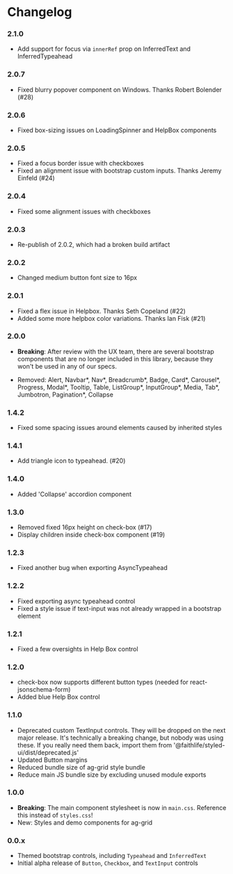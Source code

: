# Changelog

### 2.1.0
* Add support for focus via `innerRef` prop on InferredText and InferredTypeahead

### 2.0.7
* Fixed blurry popover component on Windows. Thanks Robert Bolender (#28)

### 2.0.6
* Fixed box-sizing issues on LoadingSpinner and HelpBox components

### 2.0.5
* Fixed a focus border issue with checkboxes
* Fixed an alignment issue with bootstrap custom inputs. Thanks Jeremy Einfeld (#24)

### 2.0.4
* Fixed some alignment issues with checkboxes

### 2.0.3
* Re-publish of 2.0.2, which had a broken build artifact

### 2.0.2
* Changed medium button font size to 16px

### 2.0.1
* Fixed a flex issue in Helpbox. Thanks Seth Copeland (#22)
* Added some more helpbox color variations. Thanks Ian Fisk (#21)

### 2.0.0
* **Breaking**: After review with the UX team, there are several bootstrap components that are no longer included in this library, because they won't be used in any of our specs.
- Removed: Alert, Navbar*, Nav*, Breadcrumb*, Badge, Card*, Carousel*, Progress, Modal*, Tooltip, Table, ListGroup*, InputGroup*, Media, Tab*, Jumbotron, Pagination*, Collapse

### 1.4.2
* Fixed some spacing issues around elements caused by inherited styles

### 1.4.1
* Add triangle icon to typeahead. (#20)

### 1.4.0
* Added 'Collapse' accordion component

### 1.3.0
* Removed fixed 16px height on check-box (#17)
* Display children inside check-box component (#19)

### 1.2.3
* Fixed another bug when exporting AsyncTypeahead

### 1.2.2
* Fixed exporting async typeahead control
* Fixed a style issue if text-input was not already wrapped in a bootstrap element

### 1.2.1
* Fixed a few oversights in Help Box control

### 1.2.0
* check-box now supports different button types (needed for react-jsonschema-form)
* Added blue Help Box control

### 1.1.0

* Deprecated custom TextInput controls. They will be dropped on the next major release. It's technically a breaking change, but nobody was using these. If you really need them back, import them from '@faithlife/styled-ui/dist/deprecated.js'
* Updated Button margins
* Reduced bundle size of ag-grid style bundle
* Reduce main JS bundle size by excluding unused module exports

### 1.0.0
* **Breaking**: The main component stylesheet is now in `main.css`. Reference this instead of `styles.css`!
* New: Styles and demo components for ag-grid

### 0.0.x

* Themed bootstrap controls, including `Typeahead` and `InferredText`
* Initial alpha release of `Button`, `Checkbox`, and `TextInput` controls
